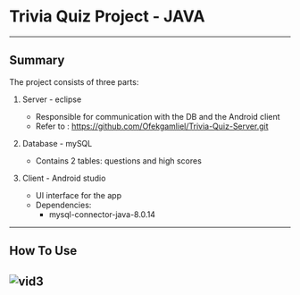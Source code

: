 # Trivia Quiz Project - JAVA
--- 
## Summary
The project consists of three parts:
1. Server - eclipse
	 - Responsible for communication with the DB and the Android client
	 - Refer to : https://github.com/Ofekgamliel/Trivia-Quiz-Server.git
		
2. Database - mySQL
	 - Contains 2 tables: questions and high scores
3. Client - Android studio
	 - UI interface for the app
	 - Dependencies: 
		- mysql-connector-java-8.0.14

---
## How To Use



![vid3](https://user-images.githubusercontent.com/48961597/83747088-c929f080-a668-11ea-9cfb-f14b364d88d9.gif)
---

